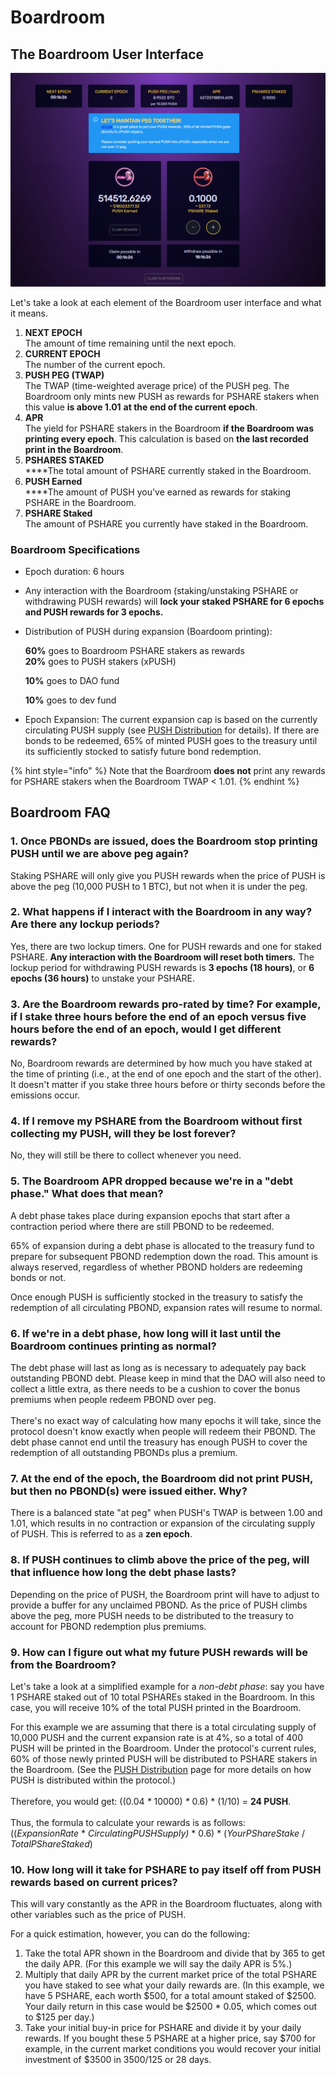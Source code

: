 # Boardroom

## The Boardroom User Interface

![The Boardroom user interface](../.gitbook/assets/boardroom.png)

Let's take a look at each element of the Boardroom user interface and what it means.

1. **NEXT EPOCH**\
   The amount of time remaining until the next epoch.
2. **CURRENT EPOCH**\
   The number of the current epoch.
3. **PUSH PEG (TWAP)**\
   The TWAP (time-weighted average price) of the PUSH peg. The Boardroom only mints new PUSH as rewards for PSHARE stakers when this value **is above 1.01** **at the end of the current epoch**.
4. **APR**\
   The yield for PSHARE stakers in the Boardroom **if the Boardroom was printing every epoch**. This calculation is based on **the last recorded print in the Boardroom**.
5. **PSHARES STAKED**\
   \*\*\*\*The total amount of PSHARE currently staked in the Boardroom.
6. **PUSH Earned**\
   \*\*\*\*The amount of PUSH you've earned as rewards for staking PSHARE in the Boardroom.
7. **PSHARE Staked**\
   The amount of PSHARE you currently have staked in the Boardroom.

### Boardroom Specifications

* Epoch duration: 6 hours
* Any interaction with the Boardroom (staking/unstaking PSHARE or withdrawing PUSH rewards) will **lock your staked PSHARE for 6 epochs and PUSH rewards for 3 epochs.**
*   Distribution of PUSH during expansion (Boardoom printing):

    **60%** goes to Boardroom PSHARE stakers as rewards\
    **20%** goes to PUSH stakers (xPUSH)

    **10%** goes to DAO fund

    **10%** goes to dev fund
* Epoch Expansion: The current expansion cap is based on the currently circulating PUSH supply (see [PUSH Distribution](push-distribution.md) for details). If there are bonds to be redeemed, 65% of minted PUSH goes to the treasury until its sufficiently stocked to satisfy future bond redemption.

{% hint style="info" %}
Note that the Boardroom **does not** print any rewards for PSHARE stakers when the Boardroom TWAP < 1.01.
{% endhint %}

## Boardroom FAQ

### **1. Once PBONDs are issued, does the Boardroom stop printing PUSH until we are above peg again?**

Staking PSHARE will only give you PUSH rewards when the price of PUSH is above the peg (10,000 PUSH to 1 BTC), but not when it is under the peg.

### **2. What happens if I interact with the Boardroom in any way? Are there any lockup periods?**

Yes, there are two lockup timers. One for PUSH rewards and one for staked PSHARE. **Any interaction with the Boardroom will reset both timers.** The lockup period for withdrawing PUSH rewards is **3 epochs (18 hours)**, or **6 epochs (36 hours)** to unstake your PSHARE.

### **3. Are the Boardroom rewards pro-rated by time? For example, if I stake three hours before the end of an epoch versus five hours before the end of an epoch, would I get different rewards?**

No, Boardroom rewards are determined by how much you have staked at the time of printing (i.e., at the end of one epoch and the start of the other). It doesn't matter if you stake three hours before or thirty seconds before the emissions occur.

### 4. If I remove my PSHARE from the Boardroom without first collecting my PUSH, will they be lost forever?

No, they will still be there to collect whenever you need.

### 5. The Boardroom APR dropped because we're in a "debt phase." What does that mean?

A debt phase takes place during expansion epochs that start after a contraction period where there are still PBOND to be redeemed.

65% of expansion during a debt phase is allocated to the treasury fund to prepare for subsequent PBOND redemption down the road. This amount is always reserved, regardless of whether PBOND holders are redeeming bonds or not.

Once enough PUSH is sufficiently stocked in the treasury to satisfy the redemption of all circulating PBOND, expansion rates will resume to normal.

### 6. If we're in a debt phase, how long will it last until the Boardroom continues printing as normal?

The debt phase will last as long as is necessary to adequately pay back outstanding PBOND debt. Please keep in mind that the DAO will also need to collect a little extra, as there needs to be a cushion to cover the bonus premiums when people redeem PBOND over peg.\
\
There's no exact way of calculating how many epochs it will take, since the protocol doesn't know exactly when people will redeem their PBOND. The debt phase cannot end until the treasury has enough PUSH to cover the redemption of all outstanding PBONDs plus a premium.

### 7. At the end of the epoch, the Boardroom did not print PUSH, but then no PBOND(s) were issued either. Why?

There is a balanced state "at peg" when PUSH's TWAP is between 1.00 and 1.01, which results in no contraction or expansion of the circulating supply of PUSH. This is referred to as a **zen epoch**.

### 8. If PUSH continues to climb above the price of the peg, will that influence how long the debt phase lasts?

Depending on the price of PUSH, the Boardroom print will have to adjust to provide a buffer for any unclaimed PBOND. As the price of PUSH climbs above the peg, more PUSH needs to be distributed to the treasury to account for PBOND redemption plus premiums.

### 9. How can I figure out what my future PUSH rewards will be from the Boardroom?

Let's take a look at a simplified example for a _non-debt phase_: say you have 1 PSHARE staked out of 10 total PSHAREs staked in the Boardroom. In this case, you will receive 10% of the total PUSH printed in the Boardroom.

For this example we are assuming that there is a total circulating supply of 10,000 PUSH and the current expansion rate is at 4%, so a total of 400 PUSH will be printed in the Boardroom. Under the protocol's current rules, 60% of those newly printed PUSH will be distributed to PSHARE stakers in the Boardroom. (See the [PUSH Distribution](push-distribution.md) page for more details on how PUSH is distributed within the protocol.)\
\
Therefore, you would get: ((0.04 _\*_ 10000) _\*_ 0.6) \* (1/10) = **24 PUSH**.\
\
Thus, the formula to calculate your rewards is as follows:\
((_ExpansionRate_ \* _CirculatingPUSHSupply)_ \* 0.6) \* (_YourPShareStake_ / _TotalPShareStaked_)

### 10. How long will it take for PSHARE to pay itself off from PUSH rewards based on current prices?

This will vary constantly as the APR in the Boardroom fluctuates, along with other variables such as the price of PUSH.

For a quick estimation, however, you can do the following:

1. Take the total APR shown in the Boardroom and divide that by 365 to get the daily APR. (For this example we will say the daily APR is 5%.) 
2. Multiply that daily APR by the current market price of the total PSHARE you have staked to see what your daily rewards are. (In this example, we have 5 PSHARE, each worth $500, for a total amount staked of $2500. Your daily return in this case would be $2500 \* 0.05, which comes out to $125 per day.)
3. Take your initial buy-in price for PSHARE and divide it by your daily rewards. If you bought these 5 PSHARE at a higher price, say $700 for example, in the current market conditions you would recover your initial investment of $3500 in 3500/125 or 28 days.
